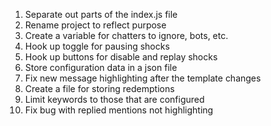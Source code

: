 1. Separate out parts of the index.js file
1. Rename project to reflect purpose
1. Create a variable for chatters to ignore, bots, etc.
1. Hook up toggle for pausing shocks
1. Hook up buttons for disable and replay shocks
1. Store configuration data in a json file
1. Fix new message highlighting after the template changes
1. Create a file for storing redemptions
1. Limit keywords to those that are configured
1. Fix bug with replied mentions not highlighting
